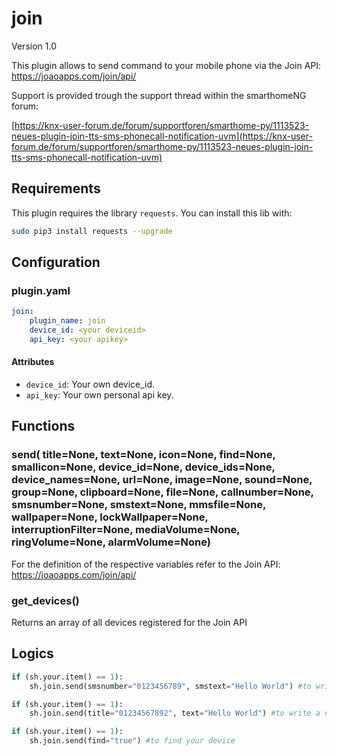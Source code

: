 # join

Version 1.0

This plugin allows to send command to your mobile phone via the Join API: https://joaoapps.com/join/api/

Support is provided trough the support thread within the smarthomeNG forum:

[https://knx-user-forum.de/forum/supportforen/smarthome-py/1113523-neues-plugin-join-tts-sms-phonecall-notification-uvm](https://knx-user-forum.de/forum/supportforen/smarthome-py/1113523-neues-plugin-join-tts-sms-phonecall-notification-uvm)

## Requirements
This plugin requires the library ``requests``. You can install this lib with:

```bash
sudo pip3 install requests --upgrade
```

## Configuration

### plugin.yaml

```yaml
join:
    plugin_name: join
    device_id: <your deviceid>
    api_key: <your apikey>
```

#### Attributes
  * `device_id`: Your own device_id.
  * `api_key`: Your own personal api key.

## Functions

### send( title=None, text=None, icon=None, find=None, smallicon=None, device_id=None, device_ids=None, device_names=None, url=None, image=None, sound=None, group=None, clipboard=None, file=None, callnumber=None, smsnumber=None, smstext=None, mmsfile=None, wallpaper=None, lockWallpaper=None, interruptionFilter=None, mediaVolume=None, ringVolume=None, alarmVolume=None)

For the definition of the respective variables refer to the Join API: https://joaoapps.com/join/api/

### get_devices()

Returns an array of all devices registered for the Join API

## Logics

```python
if (sh.your.item() == 1):
    sh.join.send(smsnumber="0123456789", smstext="Hello World") #to write a SMS from your device to a target number

if (sh.your.item() == 1):
    sh.join.send(title="01234567892", text="Hello World") #to write a notification to your device

if (sh.your.item() == 1):
    sh.join.send(find="true") #to find your device
```
